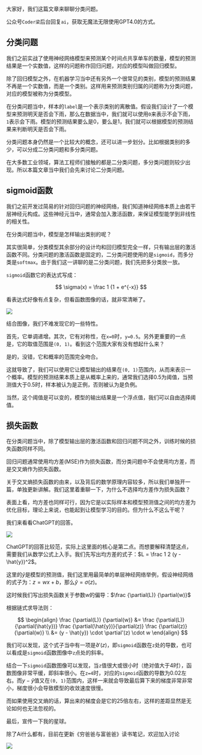大家好，我们这篇文章来聊聊分类问题。



公众号`Coder梁`后台回复`ai`，获取无魔法无限使用GPT4.0的方式。



## 分类问题



我们之前实战了使用神经网络模型来预测某个时间点共享单车的数量，模型的预测结果是一个实数值，这样的问题称作回归问题，对应的模型叫做回归模型。



除了回归模型之外，在机器学习当中还有另外一个很常见的类别，模型的预测结果不再是一个实数值，而是一个类别。这样用来预测类别归属的问题称为分类问题，对应的模型被称为分类模型。



在分类问题当中，样本的`label`是一个表示类别的离散值。假设我们设计了一个模型来预测明天是否会下雨，那么在数据当中，我们就可以使用`0`来表示不会下雨，`1`表示会下雨。模型的预测结果要么是0，要么是1，我们就可以根据模型的预测结果来判断明天是否会下雨。



分类问题本身仍然是一个比较大的概念，还可以进一步划分。比如根据类别的多少，可以分成二分类问题和多分类问题。



在大多数工业领域，算法工程师们接触的都是二分类问题，多分类问题则较少出现。所以本篇文章当中我们会先来讨论二分类问题。



## sigmoid函数



我们之前开发过简易的针对回归问题的神经网络，我们知道神经网络本质上由若干层神经元构成。这些神经元当中，通常会加入激活函数，来保证模型能学到非线性的相关性。



在分类问题当中，模型是怎样输出类别的呢？



其实很简单，分类模型其余部分的设计均和回归模型完全一样，只有输出层的激活函数不同。分类问题的激活函数是固定的，二分类问题使用的是`sigmoid`，而多分类是`softmax`。由于我们这一讲聊的是二分类问题，我们先把多分类放一放。



`sigmoid`函数它的表达式写成：


$$
\sigma(x) = \frac 1 {1 + e^{-x}}
$$


看表达式好像有点复杂，但看函数图像的话，就非常清晰了。



![](https://moutsea-blog.oss-cn-hangzhou.aliyuncs.com/image-20240301225746530.png)



结合图像，我们不难发现它的一些特性。



首先，它单调递增。其次，它有对称性，在`x=0`时，`y=0.5`。另外更重要的一点是，它的取值范围是`(0, 1)`。看到这个范围大家有没有想起什么来？



是的，没错，它和概率的范围完全吻合。



这就导致了，我们可以使用它让模型输出的结果在`(0, 1)`范围内，从而来表示一个概率。模型的预测结果本质上是从概率上来的，通常我们选择0.5为阈值，当预测值大于0.5时，样本被认为是正例，否则被认为是负例。



当然，这个阈值是可以变的，模型的输出结果是一个浮点值，我们可以自由选择阈值。



## 损失函数



在分类问题当中，除了模型输出层的激活函数和回归问题不同之外，训练时候的损失函数同样不同。



回归问题通常使用均方差(MSE)作为损失函数，而分类问题中不会使用均方差，而是交叉熵作为损失函数。



关于交叉熵损失函数的由来，以及背后的数学原理内容较多，所以我们单独开一篇，单独更新讲解。我们这里着重聊一下，为什么不选择均方差作为损失函数？



表面上看，均方差也同样可行，因为它是以实际样本和模型预测值之间的均方差为优化目标，理论上来说，也能起到让模型学习的目的。但为什么不这么干呢？



我们来看看ChatGPT的回答。



![](https://moutsea-blog.oss-cn-hangzhou.aliyuncs.com/image-20240301233708508.png)



ChatGPT的回答比较范，实际上这里面的核心是第二点。而想要解释清楚这点，需要我们从数学公式上入手。我们先写出均方差的式子：$L = \frac 1 2 (y - \hat{y})^2$。



这里的$\hat{y}$是模型的预测值，我们这里用最简单的单层神经网络举例，假设神经网络的式子为：$z = wx + b$，那么$\hat{y}=\sigma(z)$。



这时候我们写出损失函数关于参数$w$的偏导：$\frac {\partial(L)} {\partial(w)}$



根据链式求导法则：


$$
\begin{align}
\frac {\partial(L)} {\partial(w)} &= \frac {\partial(L)} {\partial(\hat{y})} \frac {\partial(\hat{y})}{\partial(z)} \frac {\partial(z)}{\partial(w)} \\
&= (y - \hat{y}) \cdot \partial'(z) \cdot w
\end{align}
$$


我们可以发现，这个式子当中有一项是$\partial'(z)$，即`sigmoid`函数在`z`处的导数，也可以看成是`sigmoid`函数图像中`z`点处的斜率。



结合一下`sigmoid`函数图像可以发现，当`z`值很大或很小时（绝对值大于4时），函数图像非常平缓，即斜率很小。在`z=4`时，对应的`sigmoid`函数的导数为0.02左右。而$y - \hat{y}$值又在`(0, 1)`范围内，这样一来就会导致最后算下来的梯度非常非常小，梯度很小会导致模型的收敛速度很慢。



而如果使用交叉熵的话，算出来的梯度会是它的25倍左右，这样的差距显然是无论如何也无法忽视的。



最后，宣传一下我的星球。



除了Ai什么都有，目前在更新《穷爸爸与富爸爸》读书笔记，欢迎加入讨论



![](https://moutsea-blog.oss-cn-hangzhou.aliyuncs.com/%E6%98%9F%E7%90%83%E4%BC%98%E6%83%A0%E5%88%B8%20(6).jpeg)









